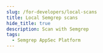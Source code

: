 ```yaml
---
slug: /for-developers/local-scans
title: Local Semgrep scans
hide_title: true
description: Scan with Semgrep
tags:
  - Semgrep AppSec Platform
---
```

